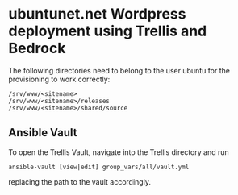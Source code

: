 ubuntunet.net Wordpress deployment using Trellis and Bedrock
============================================================

The following directories need to belong to the user ubuntu for the provisioning to work correctly:

```
/srv/www/<sitename>
/srv/www/<sitename>/releases
/srv/www/<sitename>/shared/source
```

Ansible Vault
-------------

To open the Trellis Vault, navigate into the Trellis directory and run 

```
ansible-vault [view|edit] group_vars/all/vault.yml 
```
replacing the path to the vault accordingly.